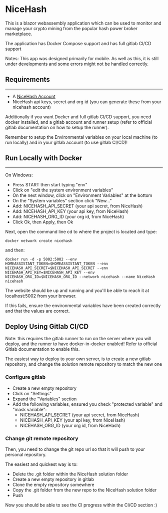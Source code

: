 # NiceHash

This is a blazor webassembly application which can be used to monitor and manage your crypto mining from the popular hash power broker marketplace.

The application has Docker Compose support and has full gitlab CI/CD support

Notes: This app was designed primarily for mobile. As well as this, it is still under developments and some errors might not be handled correctly.

## Requirements
---
- A [NiceHash Account](https://www.nicehash.com/)
- NiceHash api keys, secret and org id (you can generate these from your nicehash account)

Additionally if you want Docker and full gitlab CI/CD support, you need docker installed, and a gitlab account and runner setup (refer to official gitlab documentation on how to setup the runner).

Remember to setup the Environmental variables on your local machine (to run locally) and in your gitlab account (to use gitlab CI/CD)!

## Run Locally with Docker
---

On Windows:
- Press START then start typing "env"
- Click on "edit the system environment variables"
- On the next window, click on "Environment Variables" at the bottom
- On the "System variables" section click "New..."
- Add: NICEHASH_API_SECRET (your api secret, from NiceHash)
- Add: NICEHASH_API_KEY (your api key, from NiceHash)
- Add: NICEHASH_ORG_ID (your org id, from NiceHash)
- Click Ok, then Apply, then Ok

Next, open the command line
cd to where the project is located and type:

```
docker network create nicehash
```
and then:
```
docker run -d -p 5002:5002 --env HOMEASSISTANT_TOKEN=$HOMEASSISTANT_TOKEN --env NICEHASH_API_SECRET=$NICEHASH_API_SECRET --env NICEHASH_API_KEY=$NICEHASH_API_KEY --env NICEHASH_ORG_ID=$NICEHASH_ORG_ID --network nicehash --name NiceHash nicehash
```

The website should be up and running and you'll be able to reach it at localhost:5002 from your browser.

If this fails, ensure the environmental variables have been created correctly and that the values are correct.

## Deploy Using Gitlab CI/CD
Note: this requires the gitlab runner to run on the server where you will deploy, and the runner to have docker-in-docker enabled! Refer to official Gitlab documentation to enable this.

The easiest way to deploy to your own server, is to create a new gitlab repository, and change the solution remote repository to match the new one

### Configure gitlab
- Create a new empty repository
- Click on "Settings" 
- Expand the "Variables" section
- Add the following variables, ensured you check "protected variable" and "mask variable":  
  - NICEHASH_API_SECRET (your api secret, from NiceHash)
  - NICEHASH_API_KEY (your api key, from NiceHash)
  - NICEHASH_ORG_ID (your org id, from NiceHash)

### Change git remote repository
Then, you need to change the git repo url so that it will push to your personal repository.

The easiest and quickest way is to:
- Delete the .git folder within the NiceHash solution folder
- Create a new empty repository in gitlab
- Clone the empty repository somewhere
- Copy the .git folder from the new repo to the NiceHash solution folder
- Push

Now you should be able to see the CI progress within the CI/CD section :)


